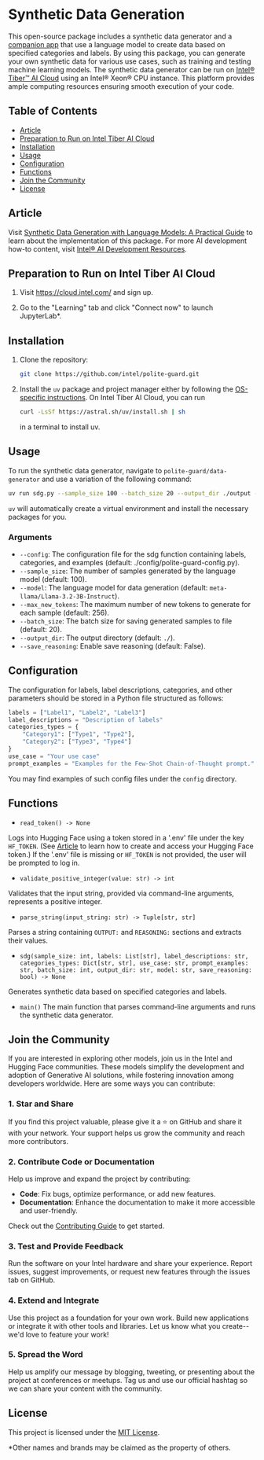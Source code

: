 # Synthetic Data Generation

This open-source package includes a synthetic data generator and a [companion app](https://huggingface.co/spaces/Intel/synthetic-data-generator) that use a language model to create data based on specified categories and labels. By using this package, you can generate your own synthetic data for various use cases, such as training and testing machine learning models. The synthetic data generator can be run on [Intel® Tiber™ AI Cloud](https://cloud.intel.com/) using an Intel® Xeon® CPU instance. This platform provides ample computing resources ensuring smooth execution of your code.

## Table of Contents

- [Article](#article)
- [Preparation to Run on Intel Tiber AI Cloud](#preparation-to-run-on-intel-tiber-ai-cloud)
- [Installation](#installation)
- [Usage](#usage)
- [Configuration](#configuration)
- [Functions](#functions)
- [Join the Community](#join-the-community)
- [License](#license)

## Article

Visit [Synthetic Data Generation with Language Models: A Practical Guide](https://medium.com/p/0ff98eb226a1) to learn about the implementation of this package. For more AI development how-to content, visit [Intel® AI Development Resources](https://www.intel.com/content/www/us/en/developer/topic-technology/artificial-intelligence/overview.html).

## Preparation to Run on Intel Tiber AI Cloud

1. Visit <https://cloud.intel.com/> and sign up.

2. Go to the "Learning" tab and click "Connect now" to launch JupyterLab*.

## Installation

1. Clone the repository:
    ```sh
    git clone https://github.com/intel/polite-guard.git
    ```

2. Install the `uv` package and project manager either by following the [OS-specific instructions](https://docs.astral.sh/uv/getting-started/installation/#standalone-installer). On Intel Tiber AI Cloud, you can run

    ```sh
    curl -LsSf https://astral.sh/uv/install.sh | sh
    ```
    in a terminal to install uv.

## Usage

To run the synthetic data generator, navigate to `polite-guard/data-generator` and use a variation of the following command:

```sh
uv run sdg.py --sample_size 100 --batch_size 20 --output_dir ./output --model meta-llama/Llama-3.2-3B-Instruct --save_reasoning
```

`uv` will automatically create a virtual environment and install the necessary packages for you.

### Arguments

- `--config`: The configuration file for the sdg function containing labels, categories, and examples (default: ./config/polite-guard-config.py).
- `--sample_size`: The number of samples generated by the language model (default: 100).
- `--model`: The language model for data generation (default: `meta-llama/Llama-3.2-3B-Instruct`).
- `--max_new_tokens`: The maximum number of new tokens to generate for each sample (default: 256).
- `--batch_size`: The batch size for saving generated samples to file (default: 20).
- `--output_dir`: The output directory (default: `./`).
- `--save_reasoning`: Enable save reasoning (default: False).

## Configuration

The configuration for labels, label descriptions, categories, and other parameters should be stored in a Python file structured as follows:

```python
labels = ["Label1", "Label2", "Label3"]
label_descriptions = "Description of labels"
categories_types = {
    "Category1": ["Type1", "Type2"],
    "Category2": ["Type3", "Type4"]
}
use_case = "Your use case"
prompt_examples = "Examples for the Few-Shot Chain-of-Thought prompt."
```
You may find examples of such config files under the `config` directory.

## Functions

- `read_token() -> None`

Logs into Hugging Face using a token stored in a '.env' file under the key `HF_TOKEN`. (See [Article](#article) to learn how to create and access your Hugging Face token.)
If the '.env' file is missing or `HF_TOKEN` is not provided, the user will be prompted to log in.

- `validate_positive_integer(value: str) -> int`

Validates that the input string, provided via command-line arguments, represents a positive integer.

- `parse_string(input_string: str) -> Tuple[str, str]`

Parses a string containing `OUTPUT:` and `REASONING:` sections and extracts their values.

- `sdg(sample_size: int, labels: List[str], label_descriptions: str, categories_types: Dict[str, str], use_case: str, prompt_examples: str, batch_size: int, output_dir: str, model: str, save_reasoning: bool) -> None`

Generates synthetic data based on specified categories and labels.

- `main()`
The main function that parses command-line arguments and runs the synthetic data generator.

## Join the Community

If you are interested in exploring other models, join us in the Intel and Hugging Face communities. These models simplify the development and adoption of Generative AI solutions, while fostering innovation among developers worldwide. Here are some ways you can contribute:

### 1. Star and Share
If you find this project valuable, please give it a ⭐ on GitHub and share it with your network. Your support helps us grow the community and reach more contributors.

### 2. Contribute Code or Documentation
Help us improve and expand the project by contributing:
- **Code**: Fix bugs, optimize performance, or add new features.
- **Documentation**: Enhance the documentation to make it more accessible and user-friendly.

Check out the [Contributing Guide](../CONTRIBUTING.md) to get started.

### 3. Test and Provide Feedback
Run the software on your Intel hardware and share your experience. Report issues, suggest improvements, or request new features through the issues tab on GitHub.

### 4. Extend and Integrate
Use this project as a foundation for your own work. Build new applications or integrate it with other tools and libraries. Let us know what you create--we'd love to feature your work!

### 5. Spread the Word
Help us amplify our message by blogging, tweeting, or presenting about the project at conferences or meetups. Tag us and use our official hashtag so we can share your content with the community.

## License

This project is licensed under the [MIT License](../LICENSE).

*Other names and brands may be claimed as the property of others.
